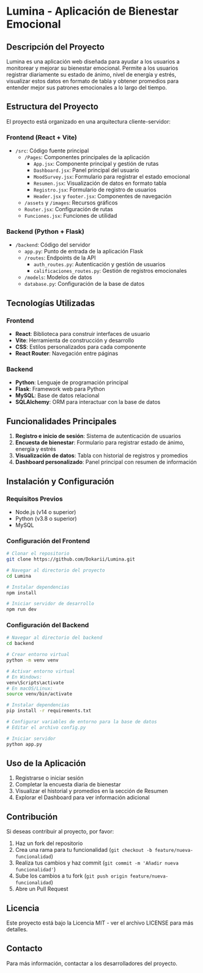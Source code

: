 # Lumina - Aplicación de Bienestar Emocional

## Descripción del Proyecto
Lumina es una aplicación web diseñada para ayudar a los usuarios a monitorear y mejorar su bienestar emocional. Permite a los usuarios registrar diariamente su estado de ánimo, nivel de energía y estrés, visualizar estos datos en formato de tabla y obtener promedios para entender mejor sus patrones emocionales a lo largo del tiempo.

## Estructura del Proyecto
El proyecto está organizado en una arquitectura cliente-servidor:

### Frontend (React + Vite)
- `/src`: Código fuente principal
  - `/Pages`: Componentes principales de la aplicación
    - `App.jsx`: Componente principal y gestión de rutas
    - `Dashboard.jsx`: Panel principal del usuario
    - `MoodSurvey.jsx`: Formulario para registrar el estado emocional
    - `Resumen.jsx`: Visualización de datos en formato tabla
    - `Registro.jsx`: Formulario de registro de usuarios
    - `Header.jsx` y `footer.jsx`: Componentes de navegación
  - `/assets` y `/images`: Recursos gráficos
  - `Router.jsx`: Configuración de rutas
  - `Funciones.jsx`: Funciones de utilidad

### Backend (Python + Flask)
- `/backend`: Código del servidor
  - `app.py`: Punto de entrada de la aplicación Flask
  - `/routes`: Endpoints de la API
    - `auth_routes.py`: Autenticación y gestión de usuarios
    - `calificaciones_routes.py`: Gestión de registros emocionales
  - `/models`: Modelos de datos
  - `database.py`: Configuración de la base de datos

## Tecnologías Utilizadas

### Frontend
- **React**: Biblioteca para construir interfaces de usuario
- **Vite**: Herramienta de construcción y desarrollo
- **CSS**: Estilos personalizados para cada componente
- **React Router**: Navegación entre páginas

### Backend
- **Python**: Lenguaje de programación principal
- **Flask**: Framework web para Python
- **MySQL**: Base de datos relacional
- **SQLAlchemy**: ORM para interactuar con la base de datos

## Funcionalidades Principales
1. **Registro e inicio de sesión**: Sistema de autenticación de usuarios
2. **Encuesta de bienestar**: Formulario para registrar estado de ánimo, energía y estrés
3. **Visualización de datos**: Tabla con historial de registros y promedios
4. **Dashboard personalizado**: Panel principal con resumen de información

## Instalación y Configuración

### Requisitos Previos
- Node.js (v14 o superior)
- Python (v3.8 o superior)
- MySQL

### Configuración del Frontend
```bash
# Clonar el repositorio
git clone https://github.com/Dokarii/Lumina.git

# Navegar al directorio del proyecto
cd Lumina

# Instalar dependencias
npm install

# Iniciar servidor de desarrollo
npm run dev
```

### Configuración del Backend
```bash
# Navegar al directorio del backend
cd backend

# Crear entorno virtual
python -m venv venv

# Activar entorno virtual
# En Windows:
venv\Scripts\activate
# En macOS/Linux:
source venv/bin/activate

# Instalar dependencias
pip install -r requirements.txt

# Configurar variables de entorno para la base de datos
# Editar el archivo config.py

# Iniciar servidor
python app.py
```

## Uso de la Aplicación
1. Registrarse o iniciar sesión
2. Completar la encuesta diaria de bienestar
3. Visualizar el historial y promedios en la sección de Resumen
4. Explorar el Dashboard para ver información adicional

## Contribución
Si deseas contribuir al proyecto, por favor:
1. Haz un fork del repositorio
2. Crea una rama para tu funcionalidad (`git checkout -b feature/nueva-funcionalidad`)
3. Realiza tus cambios y haz commit (`git commit -m 'Añadir nueva funcionalidad'`)
4. Sube los cambios a tu fork (`git push origin feature/nueva-funcionalidad`)
5. Abre un Pull Request

## Licencia
Este proyecto está bajo la Licencia MIT - ver el archivo LICENSE para más detalles.

## Contacto
Para más información, contactar a los desarrolladores del proyecto.
